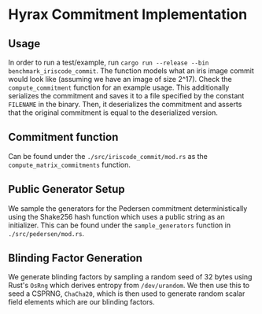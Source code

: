 # Hyrax Commitment Implementation 
## Usage 
In order to run a test/example, run `cargo run --release --bin benchmark_iriscode_commit`. The function models what an iris image commit would look like (assuming we have an image of size 2^17). Check the `compute_commitment` function for an example usage. This additionally serializes the commitment and saves it to a file specified by the constant `FILENAME` in the binary. Then, it
deserializes the commitment and asserts that the original commitment is equal to the deserialized version.

## Commitment function
Can be found under the `./src/iriscode_commit/mod.rs` as the `compute_matrix_commitments` function.

## Public Generator Setup
We sample the generators for the Pedersen commitment deterministically using the Shake256 hash function which uses a public string as an initializer. This can be found under the `sample_generators` function in `./src/pedersen/mod.rs`. 

## Blinding Factor Generation
We generate blinding factors by sampling a random seed of 32 bytes using Rust's `OsRng` which derives entropy from `/dev/urandom`. We then use this to seed a CSPRNG, `ChaCha20`, which is then used to generate random scalar field elements which are our blinding factors.
